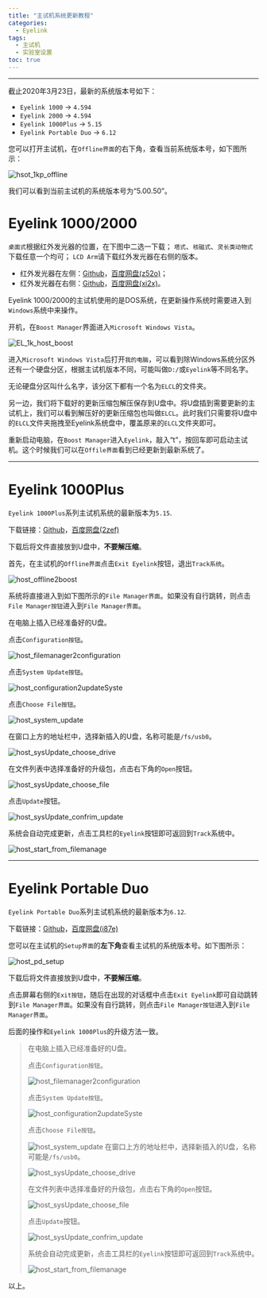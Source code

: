 ```yaml
---
title: "主试机系统更新教程"
categories:
  - Eyelink
tags:
  - 主试机
  - 实验室设置
toc: true
---
```


---

截止2020年3月23日，最新的系统版本号如下：

* `Eyelink 1000` -> `4.594`
* `Eyelink 2000` -> `4.594`
* `Eyelink 1000Plus` -> `5.15`
* `Eyelink Portable Duo` -> `6.12`

您可以打开主试机，在`Offline界面`的右下角，查看当前系统版本号，如下图所示：

![hsot_1kp_offline](/assets/images/hsot_1kp_offline-1.jpg)

我们可以看到当前主试机的系统版本号为“5.00.50”。

# Eyelink 1000/2000

`桌面式`根据红外发光器的位置，在下图中二选一下载；
`塔式`、`核磁式`、`灵长类动物式`下载任意一个均可；
`LCD Arm`请下载红外发光器在右侧的版本。

* 红外发光器在左侧：[Github](https://raw.githubusercontent.com/s975188062/s975188062.github.io/master/_source/Host%20PC%20Upgrade%20Installiation/elcl_4.594_left.zip)，[百度网盘(z52o)](https://pan.baidu.com/s/10IoW79--cSgtJgkLcM7wpA)；
* 红外发光器在右侧：[Github](https://raw.githubusercontent.com/s975188062/s975188062.github.io/master/_source/Host%20PC%20Upgrade%20Installiation/elcl_4.594_right.zip)，[百度网盘(xi2x)](https://pan.baidu.com/s/1kGxr_IbWez46tFMZUCkEwg)。

Eyelink 1000/2000的主试机使用的是DOS系统，在更新操作系统时需要进入到`Windows`系统中来操作。

开机，在`Boost Manager`界面进入`Microsoft Windows Vista`。

![EL_1k_host_boost](/assets/images/EL_1k_host_boost.jpg)

进入`Microsoft Windows Vista`后打开`我的电脑`，可以看到除Windows系统分区外还有一个硬盘分区，根据主试机版本不同，可能叫做`D:/`或`Eyelink`等不同名字。

无论硬盘分区叫什么名字，该分区下都有一个名为`ELCL`的文件夹。

另一边，我们将下载好的更新压缩包解压保存到U盘中。将U盘插到需要更新的主试机上，我们可以看到解压好的更新压缩包也叫做`ELCL`。此时我们只需要将U盘中的`ELCL`文件夹拖拽至Eyelink系统盘中，覆盖原来的`ELCL`文件夹即可。

重新启动电脑，在`Boost Manager`进入`Eyelink`，敲入“t”，按回车即可启动主试机。这个时候我们可以在`Offile界面`看到已经更新到最新系统了。

---

# Eyelink 1000Plus

`Eyelink 1000Plus`系列主试机系统的最新版本为`5.15`.

下载链接：[Github](https://github.com/s975188062/s975188062.github.io/raw/master/_source/Host%20PC%20Upgrade%20Installiation/elcl-5.15.zip)，[百度网盘(2zef)](https://pan.baidu.com/s/1AkHcBcP-OohzHz62zG0jFw)

下载后将文件直接放到U盘中，**不要解压缩**。

首先，在主试机的`Offline界面`点击`Exit Eyelink`按钮，退出`Track系统`。

![host_offline2boost](/assets/images/host_offline2boost.jpg)

系统将直接进入到如下图所示的`File Manager界面`。如果没有自行跳转，则点击`File Manager按钮`进入到`File Manager界面`。

在电脑上插入已经准备好的U盘。

点击`Configuration按钮`。

![host_filemanager2configuration](/assets/images/host_filemanager2configuration.jpg)

点击`System Update按钮`。

![host_configuration2updateSyste](/assets/images/host_configuration2updateSystem.jpg)

点击`Choose File按钮`。

![host_system_update](/assets/images/host_system_update.jpg)

在窗口上方的地址栏中，选择新插入的U盘，名称可能是`/fs/usb0`。

![host_sysUpdate_choose_drive](/assets/images/host_sysUpdate_choose_drive.jpg)

在文件列表中选择准备好的升级包，点击右下角的`Open`按钮。

![host_sysUpdate_choose_file](/assets/images/host_sysUpdate_choose_file.jpg)

点击`Update`按钮。

![host_sysUpdate_confrim_update](/assets/images/host_sysUpdate_confrim_update.jpg)

系统会自动完成更新，点击工具栏的`Eyelink`按钮即可返回到`Track`系统中。

![host_start_from_filemanage](/assets/images/host_start_from_filemanager.jpg)

---

# Eyelink Portable Duo

`Eyelink Portable Duo`系列主试机系统的最新版本为`6.12`.

下载链接：[Github](https://github.com/s975188062/s975188062.github.io/raw/master/_source/Host%20PC%20Upgrade%20Installiation/elusb-6.12-18-02-01-PortableDUO.duo.zip)，[百度网盘(i87e)](https://pan.baidu.com/s/1HL-TsFR2V48d04APO_Zg2g)

您可以在主试机的`Setup界面`的**左下角**查看主试机的系统版本号。如下图所示：

![host_pd_setup](/assets/images/host_pd_setup.jpg)

下载后将文件直接放到U盘中，**不要解压缩**。

点击屏幕右侧的`Exit按钮`，随后在出现的对话框中点击`Exit Eyelink`即可自动跳转到`File Manager界面`。如果没有自行跳转，则点击`File Manager按钮`进入到`File Manager界面`。

后面的操作和`Eyelink 1000Plus`的升级方法一致。

>在电脑上插入已经准备好的U盘。
>
>点击`Configuration按钮`。
>
>![host_filemanager2configuration](/assets/images/host_filemanager2configuration.jpg)
>
>点击`System Update按钮`。
>
>![host_configuration2updateSyste](/assets/images/host_configuration2updateSystem.jpg)
>
> 点击`Choose File按钮`。
>
> ![host_system_update](/assets/images/host_system_update.jpg)
>在窗口上方的地址栏中，选择新插入的U盘，名称可能是`/fs/usb0`。
>
>![host_sysUpdate_choose_drive](/assets/images/host_sysUpdate_choose_drive.jpg)
>
>在文件列表中选择准备好的升级包，点击右下角的`Open`按钮。
>
>![host_sysUpdate_choose_file](/assets/images/host_sysUpdate_choose_file.jpg)
>
>点击`Update`按钮。
>
>![host_sysUpdate_confrim_update](/assets/images/host_sysUpdate_confrim_update.jpg)
>
>系统会自动完成更新，点击工具栏的`Eyelink`按钮即可返回到`Track`系统中。
>
>![host_start_from_filemanage](/assets/images/host_start_from_filemanager.jpg)

以上。

